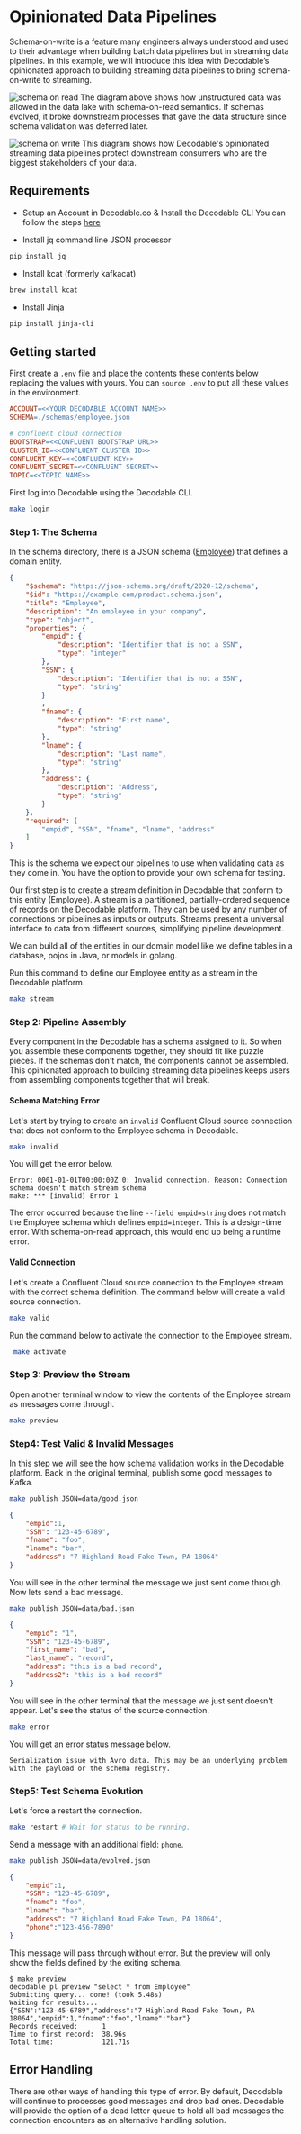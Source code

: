 # Opinionated Data Pipelines
Schema-on-write is a feature many engineers always understood and used to their advantage when building batch data pipelines but in streaming data pipelines. In this example, we will introduce this idea with Decodable’s opinionated approach to building streaming data pipelines to bring schema-on-write to streaming.

![schema on read](images/odp.jpg)
The diagram above shows how unstructured data was allowed in the data lake with schema-on-read semantics. If schemas evolved, it broke downstream processes that gave the data structure since schema validation was deferred later.

![schema on write](images/sow.jpg)
This diagram shows how Decodable's opinionated streaming data pipelines protect downstream consumers who are the biggest stakeholders of your data.


## Requirements
* Setup an Account in Decodable.co & Install the Decodable CLI
You can follow the steps [here](https://docs.decodable.co/docs/setup)

* Install jq command line JSON processor
```bash
pip install jq
```

* Install kcat (formerly kafkacat)
```bash
brew install kcat
```

* Install Jinja
```bash
pip install jinja-cli
```


## Getting started
First create a ``.env`` file and place the contents these contents below replacing the values with yours. You can ``source .env`` to put all these values in the environment.

```Makefile
ACCOUNT=<<YOUR DECODABLE ACCOUNT NAME>>
SCHEMA=./schemas/employee.json

# confluent cloud connection
BOOTSTRAP=<<CONFLUENT BOOTSTRAP URL>>
CLUSTER_ID=<<CONFLUENT CLUSTER ID>>
CONFLUENT_KEY=<<CONFLUENT KEY>>
CONFLUENT_SECRET=<<CONFLUENT SECRET>>
TOPIC=<<TOPIC NAME>>
```

First log into Decodable using the Decodable CLI.

```bash
make login
```

### Step 1: The Schema
In the schema directory, there is a JSON schema ([Employee](schemas/employee.json)) that defines a domain entity. 


```json
{
    "$schema": "https://json-schema.org/draft/2020-12/schema",
    "$id": "https://example.com/product.schema.json",
    "title": "Employee",
    "description": "An employee in your company",
    "type": "object",
    "properties": {
        "empid": {
            "description": "Identifier that is not a SSN",
            "type": "integer"
        },
        "SSN": {
            "description": "Identifier that is not a SSN",
            "type": "string"
        }
        ,
        "fname": {
            "description": "First name",
            "type": "string"
        },
        "lname": {
            "description": "Last name",
            "type": "string"
        },
        "address": {
            "description": "Address",
            "type": "string"
        }
    },
    "required": [
        "empid", "SSN", "fname", "lname", "address"
    ]
}
```

This is the schema we expect our pipelines to use when validating data as they come in. You have the option to provide your own schema for testing.

Our first step is to create a stream definition in Decodable that conform to this entity (Employee). A stream is a partitioned, partially-ordered sequence of records on the Decodable platform. They can be used by any number of connections or pipelines as inputs or outputs. Streams present a universal interface to data from different sources, simplifying pipeline development.

We can build all of the entities in our domain model like we define tables in a database, pojos in Java, or models in golang.

Run this command to define our Employee entity as a stream in the Decodable platform.

```bash
make stream
```

### Step 2: Pipeline Assembly
Every component in the Decodable has a schema assigned to it. So when you assemble these components together, they should fit like puzzle pieces. If the schemas don't match, the components cannot be assembled. This opinionated approach to building streaming data pipelines keeps users from assembling components together that will break.


#### Schema Matching Error
Let's start by trying to create an ``invalid`` Confluent Cloud source connection that does not conform to the Employee schema in Decodable. 

```bash
make invalid
```

You will get the error below.

```
Error: 0001-01-01T00:00:00Z 0: Invalid connection. Reason: Connection schema doesn't match stream schema
make: *** [invalid] Error 1
```

The error occurred because the line ``--field empid=string`` does not match the Employee schema which defines ``empid=integer``. This is a design-time error. With schema-on-read approach, this would end up being a runtime error.

#### Valid Connection
Let's create a Confluent Cloud source connection to the Employee stream with the correct schema definition. The command below will create a valid source connection.

```bash
make valid
```

Run the command below to activate the connection to the Employee stream.

```bash
 make activate
```

### Step 3: Preview the Stream
Open another terminal window to view the contents of the Employee stream as messages come through.

```bash
make preview
```

### Step4: Test Valid & Invalid Messages
In this step we will see the how schema validation works in the Decodable platform. Back in the original terminal, publish some good messages to Kafka.

```bash
make publish JSON=data/good.json
```

```json
{
    "empid":1,
    "SSN": "123-45-6789",
    "fname": "foo",
    "lname": "bar",
    "address": "7 Highland Road Fake Town, PA 18064"
}
```

You will see in the other terminal the message we just sent come through. Now lets send a bad message.

```bash
make publish JSON=data/bad.json
```

```json
{
    "empid": "1",
    "SSN": "123-45-6789",
    "first_name": "bad",
    "last_name": "record",
    "address": "this is a bad record",
    "address2": "this is a bad record"
}
```

You will see in the other terminal that the message we just sent doesn't appear. Let's see the status of the source connection.

```bash
make error
```

You will get an error status message below.

```
Serialization issue with Avro data. This may be an underlying problem with the payload or the schema registry.
```

### Step5: Test Schema Evolution
Let's force a restart the connection.

```bash
make restart # Wait for status to be running.
```

Send a message with an additional field: `phone`.

```bash
make publish JSON=data/evolved.json
```

```json
{
    "empid":1,
    "SSN": "123-45-6789",
    "fname": "foo",
    "lname": "bar",
    "address": "7 Highland Road Fake Town, PA 18064",
    "phone":"123-456-7890"
}
```

This message will pass through without error. But the preview will only show the fields defined by the exiting schema.

```
$ make preview
decodable pl preview "select * from Employee"
Submitting query... done! (took 5.48s)
Waiting for results...
{"SSN":"123-45-6789","address":"7 Highland Road Fake Town, PA 18064","empid":1,"fname":"foo","lname":"bar"}
Records received:      1
Time to first record:  38.96s
Total time:            121.71s

```


## Error Handling
There are other ways of handling this type of error. By default, Decodable will continue to processes good messages and drop bad ones. Decodable will provide the option of a dead letter queue to hold all bad messages the connection encounters as an alternative handling solution.

